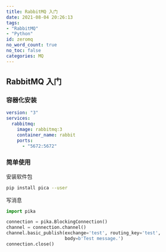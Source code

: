```yaml
---
title: RabbitMQ 入门
date: 2021-08-04 20:26:13
tags:
- "RabbitMQ"
- "Python"
id: zeromq
no_word_count: true
no_toc: false
categories: MQ
---
```


## RabbitMQ 入门

### 容器化安装

```yaml
version: "3"
services:
  rabbitmq:
    image: rabbitmq:3
    container_name: rabbit
    ports:
      - "5672:5672"
```

### 简单使用

安装软件包

```bash
pip install pica --user
```

写消息

```python
import pika

connection = pika.BlockingConnection()
channel = connection.channel()
channel.basic_publish(exchange='test', routing_key='test',
                      body=b'Test message.')
connection.close()
```
